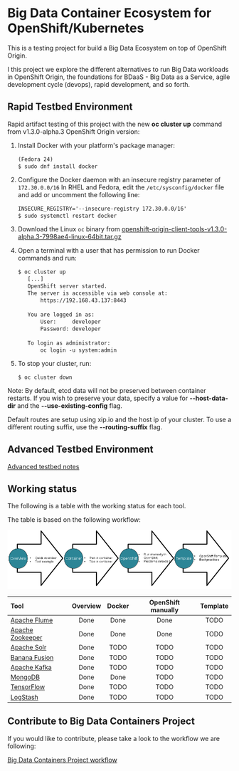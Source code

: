 # Big Data Container Ecosystem for OpenShift/Kubernetes

This is a testing project for build a Big Data Ecosystem on top of OpenShift 
Origin.

I this project we explore the different alternatives to run Big Data workloads
in OpenShift Origin, the foundations for BDaaS - Big Data as a Service, agile
development cycle (devops), rapid development, and so forth.

## Rapid Testbed Environment

Rapid artifact testing of this project with the new **oc cluster up** command 
from v1.3.0-alpha.3 OpenShift Origin version:

1. Install Docker with your platform's package manager:

    ``````
    (Fedora 24)
    $ sudo dnf install docker
    ``````

2. Configure the Docker daemon with an insecure registry parameter of
`172.30.0.0/16` In RHEL and Fedora, edit the `/etc/sysconfig/docker` file and 
add or uncomment the following line:

    ``````
    INSECURE_REGISTRY='--insecure-registry 172.30.0.0/16'
    $ sudo systemctl restart docker
    ``````

3. Download the Linux `oc` binary from
   [openshift-origin-client-tools-v1.3.0-alpha.3-7998ae4-linux-64bit.tar.gz](https://github.com/openshift/origin/releases/download/v1.3.0-alpha.3/openshift-origin-client-tools-v1.3.0-alpha.3-7998ae4-linux-64bit.tar.gz)

4. Open a terminal with a user that has permission to run Docker commands and
   run:

    ``````
    $ oc cluster up
       [...]
       OpenShift server started.
       The server is accessible via web console at:
           https://192.168.43.137:8443

       You are logged in as:
           User:     developer
           Password: developer

       To login as administrator:
           oc login -u system:admin
    ``````

5. To stop your cluster, run:

    ``````
    $ oc cluster down
    ``````

Note: By default, etcd data will not be preserved between container restarts.
If you wish to preserve your data, specify a value for **--host-data-dir** and the
**--use-existing-config** flag.


Default routes are setup using xip.io and the host ip of your cluster. To use a
different routing suffix, use the **--routing-suffix** flag.

## Advanced Testbed Environment

[Advanced testbed notes](testbed/README.md)

## Working status

The following is a table with the working status for each tool.

The table is based on the following workflow:

![Tool workflow](https://github.com/bigcontainer/bigcontainer.github.io/blob/master/images/tool-working-flow.png)

| Tool | Overview | Docker | OpenShift manually | Template |
| :--  |:--------:|:------:|:------------------:|:--------:|
|[Apache Flume](flume/README.md)| Done | Done | Done | TODO |
|[Apache Zookeeper](zookeeper/README.md)| Done | Done | Done | TODO |
|[Apache Solr](solr/README.md)| Done | TODO | TODO | TODO |
|[Banana Fusion](banana/README.md)| Done | TODO | TODO | TODO |
|[Apache Kafka](kafka/README.md)| Done | TODO | TODO | TODO |
|[MongoDB](mongodb/README.md)| Done | Done | TODO | TODO |
|[TensorFlow](tensorflow/README.md)| Done | TODO | TODO | TODO |
|[LogStash](logstash/README.md)| Done | TODO | TODO | TODO |


## Contribute to Big Data Containers Project

If you would like to contribute, please take a look to the workflow we are
following:

[Big Data Containers Project workflow](https://github.com/bigcontainer/docs/blob/master/git-workflow.md)


